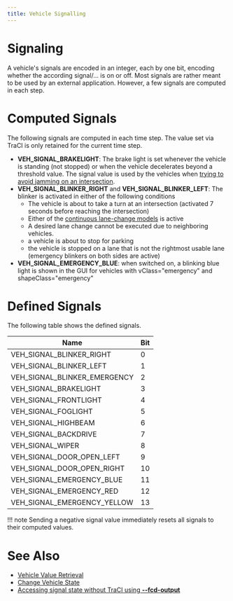 ```yaml
---
title: Vehicle Signalling
---
```


# Signaling

A vehicle's signals are encoded in an integer, each by one bit, encoding
whether the according signal/... is on or off. Most signals are rather
meant to be used by an external application. However, a few signals are
computed in each step.

# Computed Signals

The following signals are computed in each time step. The value set via
TraCI is only retained for the current time step.

- **VEH_SIGNAL_BRAKELIGHT**: The brake light is set whenever the
vehicle is standing (not stopped) or when the vehicle decelerates
beyond a threshold value. The signal value is used by the vehicles
when [trying to avoid jamming on an intersection](../Simulation/Intersections.md#junction_blocking).
- **VEH_SIGNAL_BLINKER_RIGHT** and **VEH_SIGNAL_BLINKER_LEFT**:
The blinker is activated in either of the following conditions
  - The vehicle is about to take a turn at an intersection
    (activated 7 seconds before reaching the intersection)
  - Either of the [continuous lane-change models](../Simulation/SublaneModel.md) is active
  - A desired lane change cannot be executed due to neighboring vehicles.
  - a vehicle is about to stop for parking
  - the vehicle is stopped on a lane that is not the rightmost usable lane (emergency blinkers on both sides are active)
- **VEH_SIGNAL_EMERGENCY_BLUE**: when switched on, a blinking blue
light is shown in the GUI for vehicles with vClass="emergency" and
shapeClass="emergency"

# Defined Signals

The following table shows the defined signals.

| Name                            | Bit |
| ------------------------------- | --- |
| VEH_SIGNAL_BLINKER_RIGHT     | 0   |
| VEH_SIGNAL_BLINKER_LEFT      | 1   |
| VEH_SIGNAL_BLINKER_EMERGENCY | 2   |
| VEH_SIGNAL_BRAKELIGHT         | 3   |
| VEH_SIGNAL_FRONTLIGHT         | 4   |
| VEH_SIGNAL_FOGLIGHT           | 5   |
| VEH_SIGNAL_HIGHBEAM           | 6   |
| VEH_SIGNAL_BACKDRIVE          | 7   |
| VEH_SIGNAL_WIPER              | 8   |
| VEH_SIGNAL_DOOR_OPEN_LEFT   | 9   |
| VEH_SIGNAL_DOOR_OPEN_RIGHT  | 10  |
| VEH_SIGNAL_EMERGENCY_BLUE    | 11  |
| VEH_SIGNAL_EMERGENCY_RED     | 12  |
| VEH_SIGNAL_EMERGENCY_YELLOW  | 13  |

!!! note
    Sending a negative signal value immediately resets all signals to their computed values.

# See Also

- [Vehicle Value Retrieval](../TraCI/Vehicle_Value_Retrieval.md)
- [Change Vehicle State](../TraCI/Change_Vehicle_State.md)
- [Accessing signal state without TraCI using **--fcd-output**](../Simulation/Output/FCDOutput.md#further_options)
